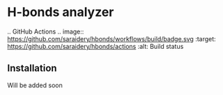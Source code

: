H-bonds analyzer
================

.. GitHub Actions
.. image:: https://github.com/saraidery/hbonds/workflows/build/badge.svg
    :target: https://github.com/saraidery/hbonds/actions
    :alt: Build status

Installation
------------
Will be added soon

